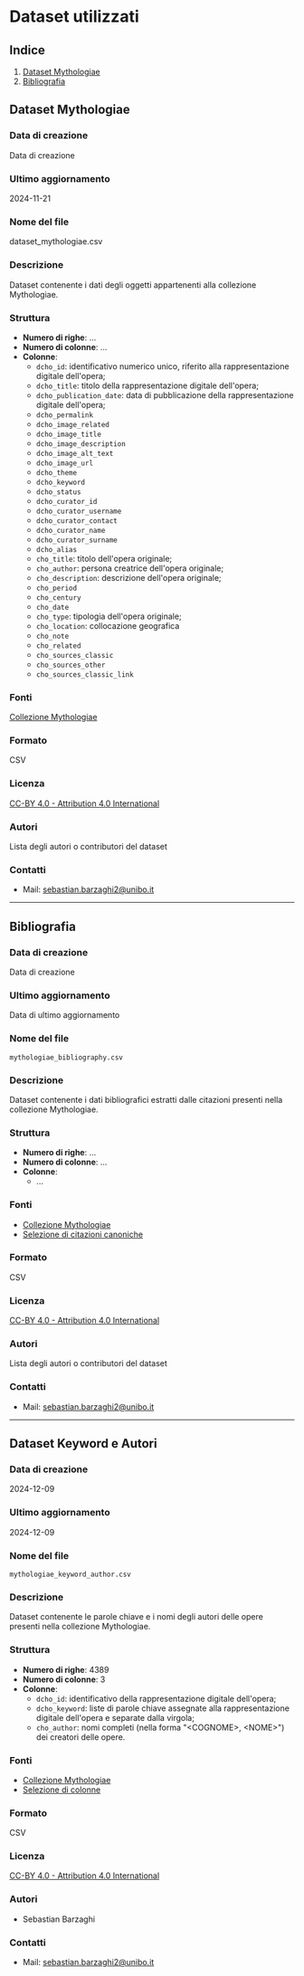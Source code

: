 # Dataset utilizzati

## Indice
1. [Dataset Mythologiae](#dataset-mythologiae)
2. [Bibliografia](#bibliografia)

## Dataset Mythologiae

### Data di creazione
Data di creazione

### Ultimo aggiornamento
2024-11-21

### Nome del file
dataset_mythologiae.csv

### Descrizione
Dataset contenente i dati degli oggetti appartenenti alla collezione Mythologiae.

### Struttura
* **Numero di righe**: ...
* **Numero di colonne**: ...
* **Colonne**:
    * `dcho_id`: identificativo numerico unico, riferito alla rappresentazione digitale dell'opera;
    * `dcho_title`: titolo della rappresentazione digitale dell'opera;
    * `dcho_publication_date`: data di pubblicazione della rappresentazione digitale dell'opera;
    * `dcho_permalink`
    * `dcho_image_related`
    * `dcho_image_title`
    * `dcho_image_description`
    * `dcho_image_alt_text`
    * `dcho_image_url`
    * `dcho_theme`
    * `dcho_keyword`
    * `dcho_status`
    * `dcho_curator_id`	
    * `dcho_curator_username`
    * `dcho_curator_contact`
    * `dcho_curator_name`
    * `dcho_curator_surname`
    * `dcho_alias`
    * `cho_title`: titolo dell'opera originale;
    * `cho_author`: persona creatrice dell'opera originale;
    * `cho_description`: descrizione dell'opera originale;
    * `cho_period`
    * `cho_century`
    * `cho_date`
    * `cho_type`: tipologia dell'opera originale;
    * `cho_location`: collocazione geografica 
    * `cho_note`
    * `cho_related`
    * `cho_sources_classic`
    * `cho_sources_other`
    * `cho_sources_classic_link`

### Fonti
[Collezione Mythologiae](https://mythologiae.unibo.it/)

### Formato
CSV

### Licenza
[CC-BY 4.0 - Attribution 4.0 International](https://creativecommons.org/licenses/by/4.0/)

### Autori
Lista degli autori o contributori del dataset

### Contatti
- Mail: <sebastian.barzaghi2@unibo.it>

***

## Bibliografia

### Data di creazione
Data di creazione

### Ultimo aggiornamento
Data di ultimo aggiornamento

### Nome del file
`mythologiae_bibliography.csv`

### Descrizione
Dataset contenente i dati bibliografici estratti dalle citazioni presenti nella collezione Mythologiae.

### Struttura
* **Numero di righe**: ...
* **Numero di colonne**: ...
* **Colonne**:
    * ...

### Fonti
- [Collezione Mythologiae](https://mythologiae.unibo.it/)
- [Selezione di citazioni canoniche](https://docs.google.com/spreadsheets/d/1GBWW2AMO8HjXhyNB59CuC_aAx3X2aFl1uES5eHGLqos/edit?usp=sharing)


### Formato
CSV

### Licenza
[CC-BY 4.0 - Attribution 4.0 International](https://creativecommons.org/licenses/by/4.0/)

### Autori
Lista degli autori o contributori del dataset

### Contatti
- Mail: <sebastian.barzaghi2@unibo.it>

***

## Dataset Keyword e Autori

### Data di creazione
2024-12-09

### Ultimo aggiornamento
2024-12-09

### Nome del file
`mythologiae_keyword_author.csv`

### Descrizione
Dataset contenente le parole chiave e i nomi degli autori delle opere presenti nella collezione Mythologiae.

### Struttura
* **Numero di righe**: 4389
* **Numero di colonne**: 3
* **Colonne**:
    * `dcho_id`: identificativo della rappresentazione digitale dell'opera;
    * `dcho_keyword`: liste di parole chiave assegnate alla rappresentazione digitale dell'opera e separate dalla virgola;
    * `cho_author`: nomi completi (nella forma "\<COGNOME\>, \<NOME\>") dei creatori delle opere.

### Fonti
- [Collezione Mythologiae](https://mythologiae.unibo.it/)
- [Selezione di colonne](https://docs.google.com/spreadsheets/d/1Gbzev9aD1z-uwklFN3ie92XA8dQdwI1hW7KFQX7OyN0/edit?usp=sharing)

### Formato
CSV

### Licenza
[CC-BY 4.0 - Attribution 4.0 International](https://creativecommons.org/licenses/by/4.0/)

### Autori
- Sebastian Barzaghi

### Contatti
- Mail: <sebastian.barzaghi2@unibo.it>
